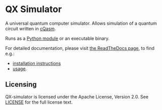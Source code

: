 # QX Simulator

A universal quantum computer simulator. Allows simulation of a quantum circuit written in [cQasm](https://github.com/QuTech-Delft/libqasm).

Runs as a [Python module](https://pypi.org/project/qxelarator/) or an executable binary.

For detailed documentation, please visit [the ReadTheDocs page](https://qx-simulator.readthedocs.io/en/latest/), to find e.g.:
- [installation instructions](https://qx-simulator.readthedocs.io/en/latest/manual/installation.html)
- [usage](https://qx-simulator.readthedocs.io/en/latest/manual/usage.html).

## Licensing

QX-simulator is licensed under the Apache License, Version 2.0. See
[LICENSE](https://github.com/QuTech-Delft/qx-simulator/blob/master/LICENSE) for the full
license text.
